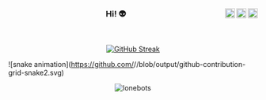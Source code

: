<center>
<a href="https://twitter.com/lonebots" target="_blank" rel="nofollow">
  <img align="right" alt="Twitter" width="20px" src="https://cdn.jsdelivr.net/npm/simple-icons@v3/icons/twitter.svg" />
</a>
<a href="https://www.linkedin.com/in/lonebots" target="_blank" rel="nofollow">
  <img align="right" alt="Linkdein" width="20px" src="https://cdn.jsdelivr.net/npm/simple-icons@v3/icons/linkedin.svg" />
</a>
<a href="https://www.instagram.com/lonebots" target="_blank" rel="nofollow">
  <img align="right" alt="Insta" width="20px" src="https://cdn.jsdelivr.net/npm/simple-icons@v3/icons/instagram.svg" />
</a>

### Hi! 👽

</center>
<br/>
<!--<p font-size="bolder" align="center"><a href="https://lonebots.github.io"> Let's Explore! </a></p>-->

<div align="center">
<!--githubstats-streak-->

[![GitHub Streak](http://github-readme-streak-stats.herokuapp.com?user=lonebots&theme=tokyonight&hide_border=true&date_format=j%20M%5B%20Y%5D)](https://git.io/streak-stats)

</div>

![snake animation](https://github.com/<seu user name>/<seu user name>/blob/output/github-contribution-grid-snake2.svg)

<p align="center"> <img src="https://komarev.com/ghpvc/?username=lonebots&label=Profile%20views&color=0e75b6&style=flat" alt="lonebots" /> </p>
